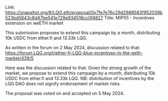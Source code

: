 Link: https://snapshot.org/#/LQG.eth/proposal/0x7fe7e76c29d2988583f952039b523bd5843c8d47be541e729e934518cc0f4827
Title: MIP55 - Incentives extension on weETH market

This submission proposes to extend this campaign by a month, distributing 10k USDC from ether.fi and 13.33k LQG.

As written in the forum on 2 May 2024, discussion related to that: https://forum.LQG.org/t/ether-fi-LQG-blue-incentives-in-the-eeth-market/439/5

Here was the discussion related to that:
Given the strong growth of the market, we propose to extend this campaign by a month, distributing 10k USDC from ether.fi and 13.33k LQG.
NB: distribution of incentives by the LQG DAO does not signify endorsement of market risks.

The proposal was voted on and accepted on 5 May 2024.
